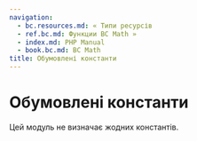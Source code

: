 ```yaml
---
navigation:
  - bc.resources.md: « Типи ресурсів
  - ref.bc.md: Функции BC Math »
  - index.md: PHP Manual
  - book.bc.md: BC Math
title: Обумовлені константи
---
```

# Обумовлені константи

Цей модуль не визначає жодних константів.
